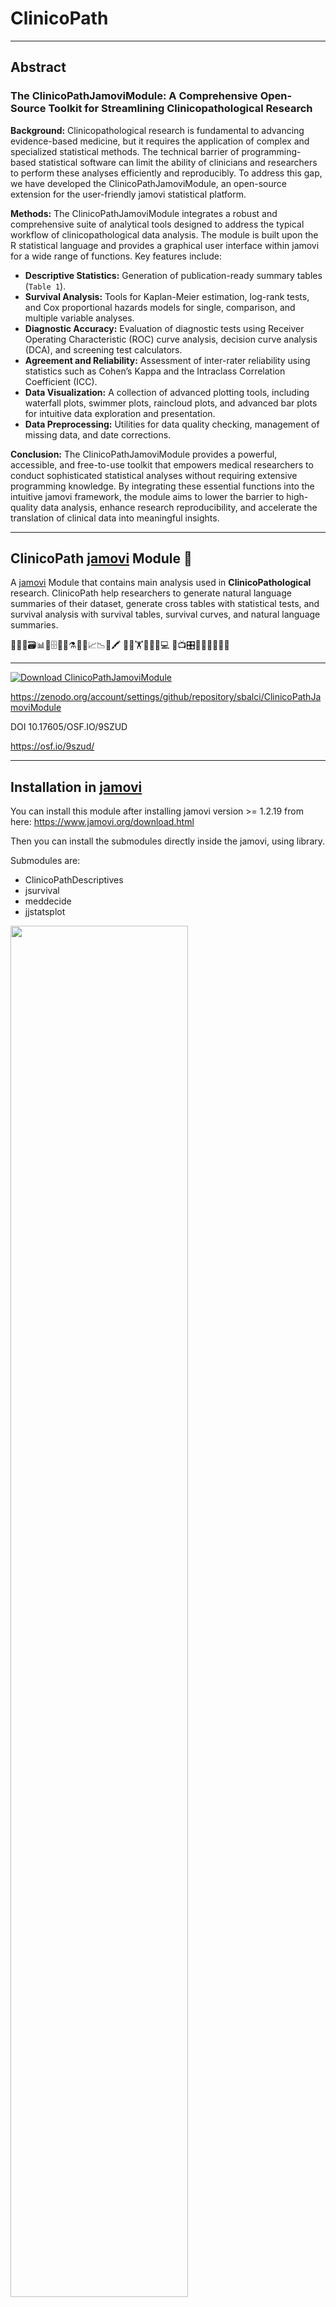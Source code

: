 
<!-- README.md is generated from README.Rmd. Please edit that file -->

# ClinicoPath

------------------------------------------------------------------------

## Abstract

### **The ClinicoPathJamoviModule: A Comprehensive Open-Source Toolkit for Streamlining Clinicopathological Research**

**Background:** Clinicopathological research is fundamental to advancing
evidence-based medicine, but it requires the application of complex and
specialized statistical methods. The technical barrier of
programming-based statistical software can limit the ability of
clinicians and researchers to perform these analyses efficiently and
reproducibly. To address this gap, we have developed the
ClinicoPathJamoviModule, an open-source extension for the user-friendly
jamovi statistical platform.

**Methods:** The ClinicoPathJamoviModule integrates a robust and
comprehensive suite of analytical tools designed to address the typical
workflow of clinicopathological data analysis. The module is built upon
the R statistical language and provides a graphical user interface
within jamovi for a wide range of functions. Key features include:

- **Descriptive Statistics:** Generation of publication-ready summary
  tables (`Table 1`).
- **Survival Analysis:** Tools for Kaplan-Meier estimation, log-rank
  tests, and Cox proportional hazards models for single, comparison, and
  multiple variable analyses.
- **Diagnostic Accuracy:** Evaluation of diagnostic tests using Receiver
  Operating Characteristic (ROC) curve analysis, decision curve analysis
  (DCA), and screening test calculators.
- **Agreement and Reliability:** Assessment of inter-rater reliability
  using statistics such as Cohen’s Kappa and the Intraclass Correlation
  Coefficient (ICC).
- **Data Visualization:** A collection of advanced plotting tools,
  including waterfall plots, swimmer plots, raincloud plots, and
  advanced bar plots for intuitive data exploration and presentation.
- **Data Preprocessing:** Utilities for data quality checking,
  management of missing data, and date corrections.

**Conclusion:** The ClinicoPathJamoviModule provides a powerful,
accessible, and free-to-use toolkit that empowers medical researchers to
conduct sophisticated statistical analyses without requiring extensive
programming knowledge. By integrating these essential functions into the
intuitive jamovi framework, the module aims to lower the barrier to
high-quality data analysis, enhance research reproducibility, and
accelerate the translation of clinical data into meaningful insights.

------------------------------------------------------------------------

## ClinicoPath [jamovi](https://www.jamovi.org) Module 🔬

A [jamovi](https://www.jamovi.org) Module that contains main analysis
used in **ClinicoPathological** research. ClinicoPath help researchers
to generate natural language summaries of their dataset, generate cross
tables with statistical tests, and survival analysis with survival
tables, survival curves, and natural language summaries.

🔬👀📑🗃📊🏨🗄📇📖⚗📝🎶📈📉📃🖍 🔬🔬🏋🚴🚙👨💻 📸📺🎛🔭🔬💊🔐🍫🌸

<!-- 🔬🔬🔬🔬 UNDER CONSTRUCTION 🛠⛔️⚠️🔩 -->

------------------------------------------------------------------------

[![Download
ClinicoPathJamoviModule](https://a.fsdn.com/con/app/sf-download-button)](https://sourceforge.net/projects/clinicopathjamovimodule/files/latest/download)
<a href="https://www.buymeacoffee.com/bS0teIs" target="_blank">

<https://zenodo.org/account/settings/github/repository/sbalci/ClinicoPathJamoviModule>

DOI 10.17605/OSF.IO/9SZUD

<https://osf.io/9szud/>

------------------------------------------------------------------------

## Installation in [jamovi](https://www.jamovi.org)

You can install this module after installing jamovi version \>= 1.2.19
from here: <https://www.jamovi.org/download.html>

Then you can install the submodules directly inside the jamovi, using
library.

Submodules are:

- ClinicoPathDescriptives  
- jsurvival  
- meddecide  
- jjstatsplot

<img src="man/figures/jamovi-library.png" align="center" width = 75% />

<img src="man/figures/jamovi-ClinicoPath-0.0.2-released.gif" align="center" width = 75% />

## Installation via sideload [jamovi](https://www.jamovi.org)

### Step 1:

**Download and install [jamovi](https://www.jamovi.org).**

### Step 2:

**Download the relevant `jmo` file for your operating system from**

#### a: For development version

- [releases](https://github.com/sbalci/ClinicoPathJamoviModule/releases/)
- [sourceforge](https://sourceforge.net/projects/clinicopathjamovimodule/files/latest/download).

#### b: For smaller modules

##### ClinicoPathDescriptives

ClinicoPathDescriptives functions are separately added to jamovi library
under Exploration menu

ClinicoPathDescriptives module can be downloaded inside jamovi (click
Modules and jamovi library)

<https://github.com/sbalci/ClinicoPathDescriptives/>

<https://github.com/sbalci/ClinicoPathDescriptives/releases/>

<https://library.jamovi.org/win64/R4.0.5/ClinicoPathDescriptives-0.0.2.02.jmo>

<https://library.jamovi.org/macos/R4.0.5/ClinicoPathDescriptives-0.0.2.02.jmo>

``` r
remotes::install_github("sbalci/ClinicoPathDescriptives")
```

    - name: ClinicoPathDescriptives
      url: https://github.com/sbalci/ClinicoPathDescriptives.git
      commit: c425bb0021a097b76666006c19b3b87fa137264e
      platforms:
        - win64
        - macos

##### ClinicoPathLinuxDescriptives

ClinicoPath Descriptives functions for Linux

<https://github.com/sbalci/ClinicoPathLinuxDescriptives/>

<https://github.com/sbalci/ClinicoPathLinuxDescriptives/releases/>

<https://library.jamovi.org/linux/R4.0.5/ClinicoPathLinuxDescriptives-0.0.2.0084.jmo>

``` r
remotes::install_github("sbalci/ClinicoPathLinuxDescriptives")
```

    - name: ClinicoPathDescriptives
      url: https://github.com/sbalci/ClinicoPathLinuxDescriptives.git
      commit: 0bac188199fda2e8397f09a1416e162c18f6c85d
      platforms:
        - linux
        

##### JJStatsPlot

GGStatsPlot functions are separately added to jamovi library under
jjstatsplot menu

JJStastPlot module can be downloaded inside jamovi (click Modules and
jamovi library)

<https://library.jamovi.org/win64/R4.0.5/jjstatsplot-0.0.2.02.jmo>

<!-- https://library.jamovi.org/linux/R3.6.3/jjstatsplot-0.0.2.0038.jmo   -->

<https://library.jamovi.org/macos/R4.0.5/jjstatsplot-0.0.2.02.jmo>

<https://github.com/sbalci/jjstatsplot>

<https://github.com/sbalci/jjstatsplot/releases/>

``` r
remotes::install_github("sbalci/jjstatsplot")
```

    - name: jjstatsplot
      url: https://github.com/sbalci/jjstatsplot.git
      commit: b26c2c37f02b25ff3c3d32391a5cc7f413373a9d
      platforms:
        - win64
        - macos

##### jsurvival

<https://github.com/sbalci/jsurvival>

<https://github.com/sbalci/jsurvival/releases/>

<https://library.jamovi.org/macos/R4.0.5/jsurvival-0.0.2.02.jmo>

<https://library.jamovi.org/win64/R4.0.5/jsurvival-0.0.2.02.jmo>

<!-- https://library.jamovi.org/linux/R4.0.5/jsurvival-0.0.2.02.jmo -->

``` r
remotes::install_github("sbalci/jsurvival")
```

    - name: jsurvival
      url: https://github.com/sbalci/jsurvival.git
      commit: 080034635c3f0173e5a22ddd2614d0af90504763
      platforms:
        - win64
        - macos

<!-- - linux -->

##### meddecide

<https://github.com/sbalci/meddecide/>

<https://github.com/sbalci/meddecide/releases/>

<https://library.jamovi.org/win64/R4.0.5/meddecide-0.0.2.04.jmo>

<!-- https://library.jamovi.org/linux/R4.0.5/meddecide-0.0.1.0005.jmo   -->

<https://library.jamovi.org/macos/R4.0.5/meddecide-0.0.2.04.jmo>

``` r
remotes::install_github("sbalci/meddecide")
```

    - name: meddecide
      url: https://github.com/sbalci/meddecide.git
      commit: 2bda14af05d8dafe33d9d137705f9fb8ac527279
      platforms:
        - win64
        - macos

##### jbbplot

<https://github.com/sbalci/jbbplot/>

<https://github.com/sbalci/jbbplot/releases/>

``` r
remotes::install_github("sbalci/jbbplot")
```

<!-- #### c: For stable version    -->

<!-- - windows: https://library.jamovi.org/win64/R3.6.3/ClinicoPath-0.0.2.jmo -->

<!-- - macOS: https://library.jamovi.org/macos/R3.6.3/ClinicoPath-0.0.2.jmo -->

<!-- - linux: https://library.jamovi.org/linux/R3.6.3/ClinicoPath-0.0.2.jmo -->

**Step 3: And install using side-load as shown below:**

<img src="man/figures/jamovi-sideload.gif" align="center" width = 75% />

------------------------------------------------------------------------

## Screenshots of Module

------------------------------------------------------------------------

### Example Datasets

**Using Example Datasets**

<img src="man/figures/jamovi-ClinicoPath-example-datasets.gif" align="center" width = 75% />

------------------------------------------------------------------------

<https://cloud.jamovi.org/?open=https://raw.githubusercontent.com/sbalci/ClinicoPathJamoviModule/master/data/histopathology.csv>

------------------------------------------------------------------------

<https://cloud.jamovi.org/?open=https://raw.githubusercontent.com/sbalci/ClinicoPathJamoviModule/master/data/histopathology.omv>

<https://cloud.jamovi.org/?open=https://docs.google.com/spreadsheets/d/e/2PACX-1vST3kwze9bNUSEr0eijs_81F6hXBrDZ-2Zt97ez-fbpXMELKGFHJNuQHSP2Oxars2C6F3n50KzT1-zD/pub?output=csv>

### Exploration

#### ClinicoPath Descriptives

##### [Age Pyramid](https://sbalci.github.io/ClinicoPathJamoviModule/vignettes/vignettes-ClinicoPathDescriptives/agepyramid_documentation.html)

<img src="man/figures/jamovi-ClinicoPath-age-pyramid.png" align="center" width = 75% />

##### [Age Pyramid 2](https://sbalci.github.io/ClinicoPathJamoviModule/vignettes/vignettes-ClinicoPathDescriptives/agepyramid2_documentation.html)

(Similar to Age Pyramid with more styling options)

##### [Alluvial Diagrams](https://sbalci.github.io/ClinicoPathJamoviModule/vignettes/vignettes-ClinicoPathDescriptives/alluvial_documentation.html)

<img src="man/figures/jamovi-ClinicoPath-easyalluvial.gif" align="center" width = 75% />

##### [Alluvial Diagrams 2](https://sbalci.github.io/ClinicoPathJamoviModule/vignettes/vignettes-ClinicoPathDescriptives/alluvial2_documentation.html)

(Similar to Alluvial Diagrams with more styling options)

##### [Missing Data Analysis and Imputation](https://sbalci.github.io/ClinicoPathJamoviModule/vignettes/vignettes-ClinicoPathDescriptives/missingdata_documentation.html)

(Comprehensive missing data analysis and multiple imputation)

##### [Outlier Detection](https://sbalci.github.io/ClinicoPathJamoviModule/vignettes/vignettes-ClinicoPathDescriptives/outlierdetection_documentation.html)

(Advanced outlier detection with multiple statistical methods)

##### [Summary of Categorical Variables](https://sbalci.github.io/ClinicoPathJamoviModule/vignettes/vignettes-ClinicoPathDescriptives/reportcat_documentation.html)

<img src="man/figures/jamovi-and-R-report.gif" align="center" width = 75% />

##### [Summary of Categorical Variables 2](https://sbalci.github.io/ClinicoPathJamoviModule/vignettes/vignettes-ClinicoPathDescriptives/reportcat2_documentation.html)

(Enhanced categorical summary)

##### [Raincloud Plot](https://sbalci.github.io/ClinicoPathJamoviModule/vignettes/vignettes-ClinicoPathDescriptives/raincloud_documentation.html)

(Comprehensive distribution analysis)

##### [Summary of Continuous Variables](https://sbalci.github.io/ClinicoPathJamoviModule/vignettes/vignettes-ClinicoPathDescriptives/summarydata_documentation.html)

<img src="man/figures/jamovi-write-summary-continuous-variables.gif" align="center" width = 75% />

##### [Summary of Continuous Variables 2](https://sbalci.github.io/ClinicoPathJamoviModule/vignettes/vignettes-ClinicoPathDescriptives/summarydata2_documentation.html)

(Enhanced summary statistics for continuous and date variables)

##### [Swimmer Plot](https://sbalci.github.io/ClinicoPathJamoviModule/vignettes/vignettes-ClinicoPathDescriptives/swimmerplot_documentation.html)

(Comprehensive swimmer plots for visualizing patient timelines)

##### [Table One](https://sbalci.github.io/ClinicoPathJamoviModule/vignettes/vignettes-ClinicoPathDescriptives/tableone_documentation.html)

<img src="man/figures/jamovi-and-R-tableone.gif" align="center" width = 75% />
<img src="man/figures/jamovi-ClinicoPath-tableone.gif" align="center" width = 75% />

##### [Table One 2](https://sbalci.github.io/ClinicoPathJamoviModule/vignettes/vignettes-ClinicoPathDescriptives/tableone2_documentation.html)

(Enhanced Table One with pivottabler)

##### [Tidy Density](https://sbalci.github.io/ClinicoPathJamoviModule/vignettes/vignettes-ClinicoPathDescriptives/tidydensity_documentation.html)

(Statistical distribution generator and analyzer)

##### [Tools Summary](https://sbalci.github.io/ClinicoPathJamoviModule/vignettes/vignettes-ClinicoPathDescriptives/toolssummary_documentation.html)

(Tools for data summary with summarytools integration)

##### [Toxicity Profile](https://sbalci.github.io/ClinicoPathJamoviModule/vignettes/vignettes-ClinicoPathDescriptives/toxicityprofile_documentation.html)

(Treatment toxicity profile analysis)

##### [Venn Diagram](https://sbalci.github.io/ClinicoPathJamoviModule/vignettes/vignettes-ClinicoPathDescriptives/venn_documentation.html)

(Venn and Upset diagrams)

##### [Variable Tree](https://sbalci.github.io/ClinicoPathJamoviModule/vignettes/vignettes-ClinicoPathDescriptives/vartree_documentation.html)

<img src="man/figures/jamovi-ClinicoPath-VariableTree.gif" align="center" width = 75% />  
<img src="man/figures/jamovi-ClinicoPath-VariableTree2.gif" align="center" width = 75% />

##### [Waterfall Plot](https://sbalci.github.io/ClinicoPathJamoviModule/vignettes/vignettes-ClinicoPathDescriptives/waterfall_documentation.html)

(Treatment response analysis)

------------------------------------------------------------------------

#### ClinicoPath Comparisons

##### Cross Tables

<img src="man/figures/jamovi-and-R-tangram.png" align="center" width = 75% />

<img src="man/figures/jamovi-and-tangram-crosstable.gif" align="center" width = 75% />

<img src="man/figures/jamovi-and-CrossTable-FinalFit.png" align="center" width = 75% />

##### Pairwise Chi-Square Tests

🔬🔬🔬🔬 UNDER CONSTRUCTION 🛠⛔️⚠️🔩

### JJStatsPlot

#### Graphs and Plots

##### [Advanced Barplot](https://sbalci.github.io/ClinicoPathJamoviModule/vignettes/vignettes-jjstatsplot/advancedbarplot_documentation.html)

(Advanced bar charts - 5 ways)

##### [Advanced Raincloud Plot](https://sbalci.github.io/ClinicoPathJamoviModule/vignettes/vignettes-jjstatsplot/advancedraincloud_documentation.html)

(Advanced raincloud plot with longitudinal support)

##### [Predictive Power Score Analysis](https://sbalci.github.io/ClinicoPathJamoviModule/vignettes/vignettes-jjstatsplot/jpps_documentation.html)

(Predictive Power Score Analysis)

##### [High-Performance Scatter Plots](https://sbalci.github.io/ClinicoPathJamoviModule/vignettes/vignettes-jjstatsplot/jscattermore_documentation.html)

(Fast scatter plots for large datasets)

##### [Social Science Statistical Visualization](https://sbalci.github.io/ClinicoPathJamoviModule/vignettes/vignettes-jjstatsplot/jsjplot_documentation.html)

(sjPlot Integration for Social Science Research)

##### [Professional Violin Plot](https://sbalci.github.io/ClinicoPathJamoviModule/vignettes/vignettes-jjstatsplot/jviolin_documentation.html)

(Advanced Violin Plots for Data Distribution)

##### [Waffle Charts](https://sbalci.github.io/ClinicoPathJamoviModule/vignettes/vignettes-jjstatsplot/jwaffle_documentation.html)

(Create Waffle Charts to visualize distributions)

##### [Line Chart](https://sbalci.github.io/ClinicoPathJamoviModule/vignettes/vignettes-jjstatsplot/linechart_documentation.html)

(Line Chart for Time Series and Trend Analysis)

##### [Lasso-Cox Regression](https://sbalci.github.io/ClinicoPathJamoviModule/vignettes/vignettes-jjstatsplot/lassocox_documentation.html)

(Lasso-Cox Regression for Variable Selection in Survival Analysis)

##### [Parallel Coordinates Plot](https://sbalci.github.io/ClinicoPathJamoviModule/vignettes/vignettes-jjstatsplot/parallelplot_documentation.html)

(Multivariate Exploration)

##### [Automatic Plot Selection](https://sbalci.github.io/ClinicoPathJamoviModule/vignettes/vignettes-jjstatsplot/statsplot2_documentation.html)

(Automatic Plot Selection Based on Variable Types)

##### [Statistical Distribution Generator](https://sbalci.github.io/ClinicoPathJamoviModule/vignettes/vignettes-jjstatsplot/tidydensity_documentation.html)

(TidyDensity - Distribution Analysis & Simulation)

##### [Within-Group Comparison](https://sbalci.github.io/ClinicoPathJamoviModule/vignettes/vignettes-jjstatsplot/jjwithinstats_documentation.html)

(Violin Plots to Compare Within Groups)

##### [Treemap](https://sbalci.github.io/ClinicoPathJamoviModule/vignettes/vignettes-jjstatsplot/jjtreemap_documentation.html)

(Creates treemap visualizations for categorical data)

##### [StreamGraphs](https://sbalci.github.io/ClinicoPathJamoviModule/vignettes/vignettes-jjstatsplot/jjstreamgraph_documentation.html)

(Create interactive StreamGraphs using R streamgraph package.)

##### [Scatter Plot](https://sbalci.github.io/ClinicoPathJamoviModule/vignettes/vignettes-jjstatsplot/jjscatterstats_documentation.html)

(Scatter Plot for Continuous Variables)

<img src="man/figures/jamovi-ClinicoPath-ggstatsplot-alluvial-plots.gif" align="center" width = 75% />

<img src="man/figures/jamovi-and-R-ggstatsplot.png" align="center" width = 75% />

<img src="man/figures/jamovi-and-ggstatsplot.gif" align="center" width = 75% />

------------------------------------------------------------------------

### Survival

#### jsurvival

##### [Alluvial Survival Plot](https://sbalci.github.io/ClinicoPathJamoviModule/vignettes/vignettes-jsurvival/alluvialsurvival_documentation.html)

(Treatment Pathway Alluvial Plot)

##### [Multivariable Survival Analysis](https://sbalci.github.io/ClinicoPathJamoviModule/vignettes/vignettes-jsurvival/multisurvival_documentation.html)

<img src="man/figures/jamovi-and-survival-analysis-multivariate-finalfit.png" align="center" width = 75% />
<img src="man/figures/jamovi-and-multivariate-survival.gif" align="center" width = 75% />
<img src="man/figures/jamovi-clinicopath-multivariate-survival.gif" align="center" width = 75% />

##### [Odds Ratio Table and Plot](https://sbalci.github.io/ClinicoPathJamoviModule/vignettes/vignettes-jsurvival/oddsratio_documentation.html)

<img src="man/figures/jamovi-ClinicoPath-oddsratio.gif" align="center" width = 75% />

##### [Kaplan-Meier Survival Analysis for Single Group](https://sbalci.github.io/ClinicoPathJamoviModule/vignettes/vignettes-jsurvival/onesurvival_documentation.html)

(Kaplan-Meier Survival Analysis for Single Group)

##### [Single Arm Survival](https://sbalci.github.io/ClinicoPathJamoviModule/vignettes/vignettes-jsurvival/singlearm_documentation.html)

(Survival for whole group, no explanatory factor)

##### [Comprehensive Survival Analysis](https://sbalci.github.io/ClinicoPathJamoviModule/vignettes/vignettes-jsurvival/survival_documentation.html)

<img src="man/figures/jamovi-and-survival-analysis-finalfit.png" align="center" width = 75% />
<img src="man/figures/jamovi-and-survival-analysis-finalfit-2.png" align="center" width = 75% />
<img src="man/figures/jamovi-and-survival-analysis-finalfit-3.png" align="center" width = 75% />
<img src="man/figures/jamovi-KMunicate-survival.png" align="center" width = 75% />

##### [Survival Analysis for Continuous Explanatory Variable](https://sbalci.github.io/ClinicoPathJamoviModule/vignettes/vignettes-jsurvival/survivalcont_documentation.html)

(Cut-off & Univariate Survival Analysis)

##### [Survival Analysis Power & Sample Size](https://sbalci.github.io/ClinicoPathJamoviModule/vignettes/vignettes-jsurvival/survivalpower_documentation.html)

(Power Analysis for Survival Studies)

##### [Time-Dependent ROC Analysis](https://sbalci.github.io/ClinicoPathJamoviModule/vignettes/vignettes-jsurvival/timeroc_documentation.html)

(Predictive Performance Over Time)

##### [Comprehensive Time Interval Calculator](https://sbalci.github.io/ClinicoPathJamoviModule/vignettes/vignettes-jsurvival/timeinterval_documentation.html)

(Advanced time interval analysis with quality assessment)

##### [Jvisr](vignettes-jsurvival/jvisr_documentation.md)

(Fit-for-Purpose Clinical Visualizations)

##### [Competing Survival](vignettes-jsurvival/15-competing-survival.Rmd)

🔬🔬🔬🔬 UNDER CONSTRUCTION 🛠⛔️⚠️🔩

------------------------------------------------------------------------

### meddecide

#### Agreement

##### Interrater Reliability

<img src="man/figures/jamovi-clinicopath-kappa-irr.png" align="center" width = 75% />

##### ICC coefficients

🔬🔬🔬🔬 UNDER CONSTRUCTION 🛠⛔️⚠️🔩

------------------------------------------------------------------------

#### Decision

##### Medical Decision

<img src="man/figures/jamovi-and-R-caret-from-data.png" align="center" width = 75% />

##### [Decision Calculator](vignettes-meddecide/35-screening-calculator-comprehensive.Rmd)

<img src="man/figures/jamovi-and-R-caret-user-input.png" align="center" width = 75% />

<img src="man/figures/jamovi-ClinicoPath-FaganNomogram.gif" align="center" width = 75% />

##### [Decision Tree](vignettes-meddecide/05-decision-tree-analysis.Rmd)

##### [Decision Tree explore](vignettes-meddecide/05-decision-tree-analysis.Rmd)

🔬🔬🔬🔬 UNDER CONSTRUCTION 🛠⛔️⚠️🔩

<img src="man/figures/jamovi-clinicopath-explore-decision-tree.png" align="center" width = 75% />

###### FFTrees

🔬🔬🔬🔬 UNDER CONSTRUCTION 🛠⛔️⚠️🔩

<img src="man/figures/jamovi-clinicopath-FFTrees-decision-tree.png" align="center" width = 75% />

###### rpart

🔬🔬🔬🔬 UNDER CONSTRUCTION 🛠⛔️⚠️🔩

<img src="man/figures/jamovi-clinicopath-rpart-decision-tree.png" align="center" width = 75% />

##### [ROC Analysis](vignettes-meddecide/03-roc-analysis.Rmd)

🔬🔬🔬🔬 UNDER CONSTRUCTION 🛠⛔️⚠️🔩

------------------------------------------------------------------------

### Correlation

#### [Correlation](vignettes-ClinicoPathDescriptives/01-correlation-analysis.Rmd)

------------------------------------------------------------------------

## Installation in R

<!-- You can install the released version of ClinicoPath from [CRAN](https://CRAN.R-project.org) with: -->

<!-- ``` r -->

<!-- install.packages("ClinicoPath") -->

<!-- ``` -->

You can install the development version from
[GitHub](https://github.com/) with:

``` r
# install.packages("devtools")
devtools::install_github("sbalci/ClinicoPathJamoviModule")
```

## Current Package Versions:

**R:** 4.0.5

**MRAN:** <https://cran.microsoft.com/snapshot/2020-08-24>

## Acknowledgement

Made possible via the codes, help, and guidence of

- [jamovi](https://www.jamovi.org/) developer [Jonathon
  Love](https://github.com/jonathon-love),
- [finalfit](https://finalfit.org/) developer [Ewen
  Harrison](https://github.com/ewenharrison),
- [ggstatsplot](https://indrajeetpatil.github.io/ggstatsplot/) developer
  [Indrajeet Patil](https://github.com/IndrajeetPatil),
- [tangram](https://github.com/spgarbet/tangram) developer [Shawn
  Garbett](https://github.com/spgarbet),
- [easystats](https://easystats.github.io/blog/) developers ,
- [report](https://easystats.github.io/report/) ,
- [tableone](https://github.com/kaz-yos/tableone),
- [survival](https://github.com/therneau/survival),
- [survminer](https://github.com/kassambara/survminer),
- [vtree](https://github.com/nbarrowman/vtree) developer [Nick
  Barrowman](https://github.com/nbarrowman),
- [easyalluvial](https://github.com/erblast/easyalluvial), developer
  [Björn Oettinghaus](https://github.com/erblast), and
- [rstats community](https://twitter.com/search?q=%23rstats&src=savs).

See <https://github.com/ClinicoPath> for forked packages.

------------------------------------------------------------------------

<a class="twitter-follow-button" data-show-count="false" href="https://twitter.com/serdarbalci">Follow
@serdarbalci</a>
<script async src="https://platform.twitter.com/widgets.js" charset="utf-8"></script>

<a class="bmc-button" target="_blank" href="https://www.buymeacoffee.com/bS0teIs"><img src="https://cdn.buymeacoffee.com/buttons/bmc-new-btn-logo.svg" alt="Buy me a coffee"><span style="margin-left:15px;font-size:28px !important;">Buy
me a coffee</span></a>

<https://paypal.me/serdarbalci>

------------------------------------------------------------------------

<img src="https://cdn.buymeacoffee.com/buttons/arial-orange.png" alt="Buy Me A Coffee" style="height: 51px !important;width: 217px !important;" ></a>  
![Twitter
Follow](https://img.shields.io/twitter/follow/serdarbalci?style=social)
![GitHub
followers](https://img.shields.io/github/followers/sbalci?style=social)
[![Say
Thanks!](https://img.shields.io/badge/Say%20Thanks-!-1EAEDB.svg)](https://saythanks.io/to/sbalci)

## Development Status

<!-- badges: start -->

[![Launch Rstudio
Binder](http://mybinder.org/badge_logo.svg)](https://mybinder.org/v2/gh/sbalci/ClinicoPathJamoviModule/master?urlpath=rstudio)
[![Gitpod
Ready-to-Code](https://img.shields.io/badge/Gitpod-Ready--to--Code-blue?logo=gitpod)](https://gitpod.io/#https://github.com/sbalci/ClinicoPathJamoviModule)
[![Download
ClinicoPathJamoviModule](https://img.shields.io/sourceforge/dt/clinicopathjamovimodule.svg)](https://sourceforge.net/projects/clinicopathjamovimodule/files/latest/download)
[![Project Status: Active – The project has reached a stable, usable
state and is being actively
developed.](https://www.repostatus.org/badges/latest/active.svg)](https://www.repostatus.org/#active)  
[![lifecycle](https://img.shields.io/badge/lifecycle-maturing-blue.svg)](https://www.tidyverse.org/lifecycle/)
[![stability-unstable](https://img.shields.io/badge/stability-unstable-yellow.svg)](https://github.com/joethorley/stability-badges#unstable)
[![GitHub
issues](https://img.shields.io/github/issues/sbalci/clinicopathjamovimodule.svg)](https://github.com/sbalci/clinicopathjamovimodule/issues)
![R CMD Check via
{tic}](https://github.com/sbalci/ClinicoPathJamoviModule/workflows/R%20CMD%20Check%20via%20%7Btic%7D/badge.svg)
![Render
README](https://github.com/sbalci/ClinicoPathJamoviModule/workflows/Render%20README/badge.svg)
![R-CMD-check](https://github.com/sbalci/ClinicoPathJamoviModule/workflows/R-CMD-check/badge.svg)
[![Codacy
Badge](https://app.codacy.com/project/badge/Grade/cdf2bede535c439d826b6dffdff40764)](https://www.codacy.com/manual/drserdarbalci/ClinicoPathJamoviModule?utm_source=github.com&utm_medium=referral&utm_content=sbalci/ClinicoPathJamoviModule&utm_campaign=Badge_Grade)
[![CodeFactor](https://www.codefactor.io/repository/github/sbalci/clinicopathjamovimodule/badge)](https://www.codefactor.io/repository/github/sbalci/clinicopathjamovimodule)  
[![Coverage
Status](https://coveralls.io/repos/github/sbalci/ClinicoPathJamoviModule/badge.svg?branch=master)](https://coveralls.io/github/sbalci/ClinicoPathJamoviModule?branch=master)
[![Build
Status](https://travis-ci.com/sbalci/ClinicoPathJamoviModule.svg?branch=master)](https://travis-ci.com/sbalci/ClinicoPathJamoviModule)
[![Build
status](https://ci.appveyor.com/api/projects/status/ftdd497g9qamm4ov?svg=true)](https://ci.appveyor.com/project/sbalci/clinicopathjamovimodule)
[![codecov](https://codecov.io/gh/sbalci/ClinicoPathJamoviModule/branch/master/graph/badge.svg)](https://codecov.io/gh/sbalci/ClinicoPathJamoviModule)
[![CircleCI](https://circleci.com/gh/sbalci/ClinicoPathJamoviModule.svg?style=svg)](https://circleci.com/gh/sbalci/ClinicoPathJamoviModule)
[![GuardRails
badge](https://badges.guardrails.io/sbalci/ClinicoPathJamoviModule.svg?token=9402aef8ace3415bad8f423a384b631c7319e5faffc96e2e299b603ace62d68e&provider=github)](https://dashboard.guardrails.io/gh/sbalci/33943)
[![Maintainability](https://api.codeclimate.com/v1/badges/692e4af79330f43dac48/maintainability)](https://codeclimate.com/github/sbalci/ClinicoPathJamoviModule/maintainability)
[![Test
Coverage](https://api.codeclimate.com/v1/badges/692e4af79330f43dac48/test_coverage)](https://codeclimate.com/github/sbalci/ClinicoPathJamoviModule/test_coverage)
![GitHub](https://img.shields.io/github/license/sbalci/clinicopathjamovimodule.svg)
[![GitHub last
commit](https://img.shields.io/github/last-commit/sbalci/clinicopathjamovimodule)](https://github.com/sbalci/clinicopathjamovimodule/commits/master)
[![Last-changedate](https://img.shields.io/badge/last%20change-2025--07--19-yellowgreen.svg)](https://github.com/sbalci/clinicopathjamovimodule/commits/master)
![GitHub Release
Date](https://img.shields.io/github/release-date/sbalci/clinicopathjamovimodule)
![GitHub commit
activity](https://img.shields.io/github/commit-activity/m/sbalci/clinicopathjamovimodule)
[![Website](https://img.shields.io/badge/website-ClinicoPathJamoviModule-orange.svg?colorB=E91E63)](https://sbalci.github.io/ClinicoPathJamoviModule/)
[![GitHub code size in
bytes](https://img.shields.io/github/languages/code-size/sbalci/clinicopathjamovimodule.svg)](https://github.com/sbalci/ClinicoPathJamoviModule)
[![minimal R
version](https://img.shields.io/badge/R%3E%3D-4.1.0-6666ff.svg)](https://cran.r-project.org/)
[![Libraries.io dependency status for GitHub
repo](https://img.shields.io/librariesio/github/sbalci/clinicopathjamovimodule.svg)](https://libraries.io/github/sbalci/clinicopathjamovimodule)
[![Requirements
Status](https://requires.io/github/sbalci/ClinicoPathJamoviModule/requirements.svg?branch=gh-pages)](https://requires.io/github/sbalci/ClinicoPathJamoviModule/requirements/?branch=gh-pages)
[![GitHub
forks](https://img.shields.io/github/forks/sbalci/clinicopathjamovimodule.svg)](https://github.com/sbalci/clinicopathjamovimodule/network)
![GitHub
forks](https://img.shields.io/github/forks/sbalci/clinicopathjamovimodule?style=social)
[![GitHub
stars](https://img.shields.io/github/stars/sbalci/clinicopathjamovimodule.svg)](https://github.com/sbalci/clinicopathjamovimodule/stargazers)
[![Github
Stars](https://img.shields.io/github/stars/sbalci/clinicopathjamovimodule.svg?style=social&label=Github)](https://github.com/sbalci/clinicopathjamovimodule)
![GitHub
stars](https://img.shields.io/github/stars/sbalci/clinicopathjamovimodule?style=social)
[![contributions
welcome](https://img.shields.io/badge/contributions-welcome-brightgreen.svg?style=flat)](https://github.com/sbalci/clinicopathjamovimodule/issues)
![GitHub
watchers](https://img.shields.io/github/watchers/sbalci/clinicopathjamovimodule?style=social)
[![Codecov test
coverage](https://codecov.io/gh/sbalci/ClinicoPathJamoviModule/branch/master/graph/badge.svg)](https://codecov.io/gh/sbalci/ClinicoPathJamoviModule?branch=master)
[![R-CMD-check](https://github.com/sbalci/ClinicoPathJamoviModule/actions/workflows/R-CMD-check.yaml/badge.svg)](https://github.com/sbalci/ClinicoPathJamoviModule/actions/workflows/R-CMD-check.yaml)
[![Codecov test
coverage](https://codecov.io/gh/sbalci/ClinicoPathJamoviModule/graph/badge.svg)](https://app.codecov.io/gh/sbalci/ClinicoPathJamoviModule)
<!-- badges: end -->

**Code**  
[![Launch Rstudio
Binder](http://mybinder.org/badge_logo.svg)](https://mybinder.org/v2/gh/sbalci/ClinicoPathJamoviModule/master?urlpath=rstudio)
[![Gitpod
Ready-to-Code](https://img.shields.io/badge/Gitpod-Ready--to--Code-blue?logo=gitpod)](https://gitpod.io/#https://github.com/sbalci/ClinicoPathJamoviModule)
[![Download
ClinicoPathJamoviModule](https://img.shields.io/sourceforge/dt/clinicopathjamovimodule.svg)](https://sourceforge.net/projects/clinicopathjamovimodule/files/latest/download)

**Status**  
[![Project Status: Active – The project has reached a stable, usable
state and is being actively
developed.](https://www.repostatus.org/badges/latest/active.svg)](https://www.repostatus.org/#active)  
[![lifecycle](https://img.shields.io/badge/lifecycle-maturing-blue.svg)](https://www.tidyverse.org/lifecycle/)
[![stability-unstable](https://img.shields.io/badge/stability-unstable-yellow.svg)](https://github.com/joethorley/stability-badges#unstable)
[![GitHub
issues](https://img.shields.io/github/issues/sbalci/clinicopathjamovimodule.svg)](https://github.com/sbalci/clinicopathjamovimodule/issues)
![GitHub
issues](https://img.shields.io/github/issues/sbalci/clinicopathjamovimodule)

**Check, CI**  
![R-CMD-check](https://github.com/sbalci/ClinicoPathJamoviModule/workflows/R-CMD-check/badge.svg)

[![Codacy
Badge](https://app.codacy.com/project/badge/Grade/cdf2bede535c439d826b6dffdff40764)](https://www.codacy.com/manual/drserdarbalci/ClinicoPathJamoviModule?utm_source=github.com&utm_medium=referral&utm_content=sbalci/ClinicoPathJamoviModule&utm_campaign=Badge_Grade)
[![CodeFactor](https://www.codefactor.io/repository/github/sbalci/clinicopathjamovimodule/badge)](https://www.codefactor.io/repository/github/sbalci/clinicopathjamovimodule)
[![Coverage
Status](https://coveralls.io/repos/github/sbalci/ClinicoPathJamoviModule/badge.svg?branch=master)](https://coveralls.io/github/sbalci/ClinicoPathJamoviModule?branch=master)
[![Build
Status](https://travis-ci.com/sbalci/ClinicoPathJamoviModule.svg?branch=master)](https://travis-ci.com/sbalci/ClinicoPathJamoviModule)
[![Build
status](https://ci.appveyor.com/api/projects/status/ftdd497g9qamm4ov?svg=true)](https://ci.appveyor.com/project/sbalci/clinicopathjamovimodule)
[![codecov](https://codecov.io/gh/sbalci/ClinicoPathJamoviModule/branch/master/graph/badge.svg)](https://codecov.io/gh/sbalci/ClinicoPathJamoviModule)
[![CircleCI](https://circleci.com/gh/sbalci/ClinicoPathJamoviModule.svg?style=svg)](https://circleci.com/gh/sbalci/ClinicoPathJamoviModule)
[![GuardRails
badge](https://badges.guardrails.io/sbalci/ClinicoPathJamoviModule.svg?token=9402aef8ace3415bad8f423a384b631c7319e5faffc96e2e299b603ace62d68e&provider=github)](https://dashboard.guardrails.io/gh/sbalci/33943)
[![Maintainability](https://api.codeclimate.com/v1/badges/692e4af79330f43dac48/maintainability)](https://codeclimate.com/github/sbalci/ClinicoPathJamoviModule/maintainability)
[![Test
Coverage](https://api.codeclimate.com/v1/badges/692e4af79330f43dac48/test_coverage)](https://codeclimate.com/github/sbalci/ClinicoPathJamoviModule/test_coverage)
<!-- [![DepShield Badge](https://depshield.sonatype.org/badges/sbalci/ClinicoPathJamoviModule/depshield.svg)](https://depshield.github.io) -->

**Recency, Updates**  
![GitHub](https://img.shields.io/github/license/sbalci/clinicopathjamovimodule.svg)
<!-- [![GitHub version](https://img.shields.io/badge/GitHub-0.0.1.1000-orange.svg?style=flat-square)](https://github.com/sbalci/clinicopathjamovimodule/) -->
[![GitHub last
commit](https://img.shields.io/github/last-commit/sbalci/clinicopathjamovimodule)](https://github.com/sbalci/clinicopathjamovimodule/commits/master)
[![Last-changedate](https://img.shields.io/badge/last%20change-2025--07--19-yellowgreen.svg)](https://github.com/sbalci/clinicopathjamovimodule/commits/master)
![GitHub Release
Date](https://img.shields.io/github/release-date/sbalci/clinicopathjamovimodule)
![GitHub commit
activity](https://img.shields.io/github/commit-activity/m/sbalci/clinicopathjamovimodule)

**Webpage, Links, Size, Download**  
[![Website](https://img.shields.io/badge/website-ClinicoPathJamoviModule-orange.svg?colorB=E91E63)](https://sbalci.github.io/ClinicoPathJamoviModule/)
[![GitHub code size in
bytes](https://img.shields.io/github/languages/code-size/sbalci/clinicopathjamovimodule.svg)](https://github.com/sbalci/ClinicoPathJamoviModule)

**Dependencies**  
[![minimal R
version](https://img.shields.io/badge/R%3E%3D-3.6.3-6666ff.svg)](https://cran.r-project.org/)
[![Libraries.io dependency status for GitHub
repo](https://img.shields.io/librariesio/github/sbalci/clinicopathjamovimodule.svg)](https://libraries.io/github/sbalci/clinicopathjamovimodule)
[![Requirements
Status](https://requires.io/github/sbalci/ClinicoPathJamoviModule/requirements.svg?branch=gh-pages)](https://requires.io/github/sbalci/ClinicoPathJamoviModule/requirements/?branch=gh-pages)
<!-- [![DepShield Badge](https://depshield.sonatype.org/badges/sbalci/clinicopathjamovimodule/depshield.svg)](https://depshield.github.io) -->

**Interaction, Shares**  
[![GitHub
forks](https://img.shields.io/github/forks/sbalci/clinicopathjamovimodule.svg)](https://github.com/sbalci/clinicopathjamovimodule/network)
![GitHub
forks](https://img.shields.io/github/forks/sbalci/clinicopathjamovimodule?style=social)
[![GitHub
stars](https://img.shields.io/github/stars/sbalci/clinicopathjamovimodule.svg)](https://github.com/sbalci/clinicopathjamovimodule/stargazers)
[![Github
Stars](https://img.shields.io/github/stars/sbalci/clinicopathjamovimodule.svg?style=social&label=Github)](https://github.com/sbalci/clinicopathjamovimodule)
![GitHub
stars](https://img.shields.io/github/stars/sbalci/clinicopathjamovimodule?style=social)
[![Twitter](https://img.shields.io/twitter/url/https/github.com/sbalci/clinicopathjamovimodule.svg?style=social)](https://twitter.com/intent/tweet?text=A%20@jamovistats%20module%20for%20%23histopathology%20%23clinicopathology%20%23pathology%20%23research%20using%20various%20%23rstats%20packages%20📦.%20@serdarbalci&url=https%3A%2F%2Fsbalci.github.io%2ClinicoPathJamoviModule%2)
[![contributions
welcome](https://img.shields.io/badge/contributions-welcome-brightgreen.svg?style=flat)](https://github.com/sbalci/clinicopathjamovimodule/issues)
![GitHub
watchers](https://img.shields.io/github/watchers/sbalci/clinicopathjamovimodule?style=social)

## Videos

<iframe width="560" height="315" src="https://www.youtube.com/embed/videoseries?list=PLxRBOaoEoP4JfAMi7aIbkRXPXGUEwzTNv" frameborder="0" allow="accelerometer; autoplay; encrypted-media; gyroscope; picture-in-picture" allowfullscreen>

</iframe>

## Accessing Raw and External Data Files

Beyond the datasets readily available with `data(dataset_name)`, this
package also includes various raw and external data files in other
formats like CSV (Comma Separated Values), XLSX (Excel), and OMV (Jamovi
files). These can be useful for users who want to access the original
data, use it with other software, or understand how the R data objects
(`.rda` files) were generated.

These files are typically located in the `inst/extdata` directory of the
package. You can get the full path to a file in `inst/extdata` using the
`system.file()` function. For example:

``` r
# Get the path to 'BreastCancer.csv' in inst/extdata
# (Assuming BreastCancer.csv will be moved to inst/extdata in a later step)
csv_path <- system.file("extdata", "BreastCancer.csv", package = "ClinicoPath")

if (nzchar(csv_path)) {
  # Read the CSV file
  breast_cancer_df <- read.csv(csv_path)
  head(breast_cancer_df)
} else {
  message("BreastCancer.csv not found in inst/extdata. This example assumes it's present there.")
}
```

### Common File Types

#### CSV Files

Many datasets are available in CSV format. These can be easily read into
R using `read.csv()` or other functions from packages like `readr` or
`data.table`.

- **Example:** The `BreastCancer` dataset, also available via
  `data(BreastCancer)`, has its source data potentially available as
  `BreastCancer.csv`.
- Other CSV files like `oncology_response_data.csv` (related to the
  `treatmentResponse` dataset) and `colon.csv` are also available.

#### XLSX Files (Excel)

Some datasets might be provided in Excel format. You can read these
using packages like `readxl`.

- **Example:** `heartdisease.xlsx`

  ``` r
  # Ensure readxl is installed: install.packages("readxl")
  # xlsx_path <- system.file("extdata", "heartdisease.xlsx", package = "ClinicoPath")
  # if (nzchar(xlsx_path)) {
  #   heartdisease_df <- readxl::read_excel(xlsx_path)
  #   head(heartdisease_df)
  # }
  ```

  *(Note: The availability and specific location of `heartdisease.xlsx`
  in `inst/extdata` will be finalized in a later step).*

#### OMV Files (Jamovi)

Files with the `.omv` extension are project files for Jamovi, a free and
open statistical spreadsheet. These files often contain datasets and
analyses demonstrating the use of this R package’s functionalities
within the Jamovi environment. They are not typically read directly into
R but opened with Jamovi.

- **Examples:** `BreastCancer.omv`, `colon.omv`, `histopathology.omv`,
  and many others found in `data/` or `inst/extdata/`.

#### JASP Files

Files with the `.jasp` extension are for JASP software, another
alternative to SPSS. Similar to Jamovi files, these demonstrate analyses
and data.

- **Example:** `histopathology_jasp.jasp`

### Relationship to `.rda` Data Files

Many of the `.rda` files (loaded using `data(dataset_name)`) provided by
this package are derived from these raw data files (like CSVs). The
`.rda` files are offered for convenience, as they load directly into
your R session with proper data types already set. Accessing the raw
files can be useful for reproducibility, using the data in other tools,
or for specific data manipulation needs not covered by the pre-processed
`.rda` versions.

Please explore the `inst/extdata` directory (once files are organized in
Step 5 of the data documentation improvement plan) to see the full list
of available raw and external files.
